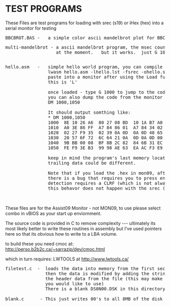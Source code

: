 # TEST PROGRAMS

These Files are test programs for loading with srec (s19) or iHex (hex) into a serial monitor for testing
<pre>
BBCBROT.BAS -   a simple color ascii mandelbrot plot for BBC Basic.
</pre>

<pre>
multi-mandelbrot - a ascii mandelbrot program, the msec counter is horendusly broken
                   at the moment.   but it works.  just G 1000 to start once loaded 

</pre>


<pre>
hello.asm   -   simple hello world program, you can compile it with:  
                lwasm hello.asm -lhello.lst -fsrec -ohello.s19
                paste into a monitor after using the Load function Both mon09 and assist9 
                this is 'L'

                once loaded - type G 1000 to jump to the code in memory
                you can also dump the code from the monitor in mon09 with
                DM 1000,1050 

                It should output somthing like: 
                * DM 1000,1050
                1000  8E 10 26 A6  80 27 08 BD  10 1A B7 A0  01 20 F4 8E    ..&..'....... ..
                1010  A0 3E 86 FF  A7 84 86 01  A7 84 34 02  B6 A0 00 85    .>........4.....
                1020  02 27 F9 35  02 39 0A 0D  0A 0D 48 65  6C 6C 6F 2C    .'.5.9....Hello,
                1030  20 57 6F 72  6C 64 21 0A  0D 0A 0D 00  13 24 4A 9D     World!......$J.
                1040  9B BB 00 08  BF 8B 2C 82  84 6B 31 EC  86 DA AF 83    ......,..k1.....
                1050  FE F9 3E B3  99 98 AE 63  EA AC F3 E9  03 8B F4 36    ..>....c.......6

                keep in mind the program's last memory location is 0x103B so some of the 
                trailing data could be different.

                Note that if you load the .hex in mon09, after it finishes loading
                there is a bug that requires you to press enter, as the end of file
                detection requires a CLRF (which is not always there in the file.) 
                this behavor does not happen with the srec (s19) file.


</pre>

These files are for the Assist09 Monitor - not MON09, to use please select combo in vBIOS as your start up 
enviornment.

The source code is provided in C to remove complexity --- ultimately its most likely better to write these routines 
in assembly but I've used pointers here so that its obvious how to write to a LBA volume.

to build these you need cmoc at: http://perso.b2b2c.ca/~sarrazip/dev/cmoc.html

which in turn requires: LWTOOLS at http://www.lwtools.ca/

<pre>
filetest.c  -  loads the data into memory from the first sector of Disk DS0N00.DSK
               then the data is modified by adding the string "This is a test!" preceeding
               the header data from the file (this may make the file unusable if it contains data, 
               you would like to use) 
               There is a blank DS0N00.DSK in this directory

blank.c      - This just writes 00's to all 8MB of the disk volume (this takes quite a long time!)
</pre>
